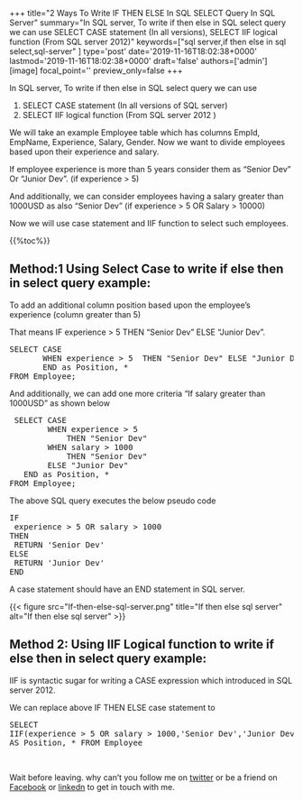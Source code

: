 +++
title="2 Ways To Write IF THEN ELSE In SQL SELECT Query In SQL Server"
summary="In SQL server, To write if then else in SQL select query we can use SELECT CASE statement (In all versions), SELECT IIF logical function (From SQL server 2012)"
keywords=["sql server,if then else in sql select,sql-server"
]
type='post'
date='2019-11-16T18:02:38+0000'
lastmod='2019-11-16T18:02:38+0000'
draft='false'
authors=['admin']
[image]
focal_point=''
preview_only=false
+++

In SQL server, To write if then else in SQL select query we can use

<ol><li>SELECT CASE statement (In all versions of SQL server)</li><li>SELECT IIF logical function (From SQL server 2012 )</li></ol>

We will take an example Employee table which has columns EmpId, EmpName, Experience, Salary, Gender. Now we want to divide employees based upon their experience and salary.

If employee experience is more than 5 years consider them as “Senior Dev” Or “Junior Dev”. (if experience &gt; 5)

And additionally, we can consider employees having a salary greater than 1000USD as also “Senior Dev” (if experience &gt; 5 OR Salary &gt; 10000)

Now we will use case statement and IIF function to select such employees.

{{%toc%}}

## Method:1 Using Select Case to write if else then in select query example:

To add an additional column position based upon the employee’s experience (column greater than 5)

That means IF experience &gt; 5 THEN “Senior Dev” ELSE “Junior Dev”.

<pre>SELECT CASE
  &nbsp; &nbsp; &nbsp;WHEN experience &gt; 5&nbsp; THEN "Senior Dev" ELSE "Junior Dev"
&nbsp; &nbsp; &nbsp; &nbsp;END as Position, *
FROM Employee;</pre>

And additionally, we can add one more criteria “If salary greater than 1000USD” as shown below

<pre> SELECT CASE &nbsp; &nbsp; &nbsp;
        WHEN experience &gt; 5&nbsp; 
            THEN "Senior Dev"
        WHEN salary &gt; 1000
            THEN "Senior Dev" 
        ELSE "Junior Dev" &nbsp; &nbsp; &nbsp; &nbsp;
   END as Position, * 
FROM Employee;</pre>

The above SQL query executes the below pseudo code

<pre>IF
 experience &gt; 5 OR salary &gt; 1000
THEN
 RETURN 'Senior Dev'
ELSE
 RETURN 'Junior Dev'
END</pre>

A case statement should have an END statement in SQL server.

{{< figure src="If-then-else-sql-server.png" title="If then else sql server" alt="If then else sql server" >}}

## Method 2: Using IIF Logical function to write if else then in select query example:

IIF is syntactic sugar for writing a CASE expression which introduced in SQL server 2012.

We can replace above IF THEN ELSE case statement to

<pre>SELECT
IIF(experience &gt; 5 OR salary &gt; 1000,'Senior Dev','Junior Dev')
AS Position, * FROM Employee</pre>

&nbsp;

Wait before leaving.
why can’t you follow me on <a href="https://twitter.com/arungudelli" target="_blank" rel="noopener">twitter</a> or be a friend on <a href="https://www.facebook.com/gudelliArun" target="_blank" rel="noopener">Facebook</a> or  <a href="https://www.linkedin.com/in/arungudelli/" target="_blank" rel="noopener">linkedn</a> to get in touch with me.







